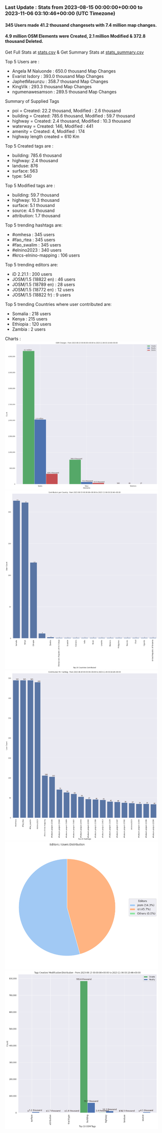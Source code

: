 ### Last Update : Stats from 2023-08-15 00:00:00+00:00 to 2023-11-06 03:10:46+00:00 (UTC Timezone)

#### 345 Users made 41.2 thousand changesets with 7.4 million map changes.
#### 4.9 million OSM Elements were Created, 2.1 million Modified & 372.8 thousand Deleted.
Get Full Stats at [stats.csv](/stats/elinino2023/Daily/stats.csv)
 & Get Summary Stats at [stats_summary.csv](/stats/elinino2023/Daily/stats_summary.csv)

Top 5 Users are : 
- Angela M Naluonde : 650.0 thousand Map Changes
- Evarist Isdory : 393.0 thousand Map Changes
- JaphetMasunzu : 358.7 thousand Map Changes
- KingVik : 293.3 thousand Map Changes
- ngumenawesamson : 289.5 thousand Map Changes

Summary of Supplied Tags
- poi = Created: 22.2 thousand, Modified : 2.6 thousand
- building = Created: 785.6 thousand, Modified : 59.7 thousand
- highway = Created: 2.4 thousand, Modified : 10.3 thousand
- waterway = Created: 146, Modified : 441
- amenity = Created: 4, Modified : 174
- highway length created = 610 Km


Top 5 Created tags are :
- building: 785.6 thousand
- highway: 2.4 thousand
- landuse: 876
- surface: 563
- type: 540


Top 5 Modified tags are :
- building: 59.7 thousand
- highway: 10.3 thousand
- surface: 5.1 thousand
- source: 4.5 thousand
- attribution: 1.7 thousand


Top 5 trending hashtags are:
- #omhesa : 345 users
- #fao_rtea : 345 users
- #fao_swalim : 345 users
- #elnino2023 : 340 users
- #krcs-elnino-mapping : 106 users


Top 5 trending editors are:
- iD 2.21.1 : 200 users
- JOSM/1.5 (18822 en) : 46 users
- JOSM/1.5 (18789 en) : 28 users
- JOSM/1.5 (18772 en) : 12 users
- JOSM/1.5 (18822 fr) : 9 users


Top 5 trending Countries where user contributed are:
- Somalia : 218 users
- Kenya : 215 users
- Ethiopia : 120 users
- Zambia : 2 users


 Charts : 
![Alt text](./stats_osm_changes.png) 
![Alt text](./stats_users_per_country.png) 
![Alt text](./stats_users_per_hashtag.png) 
![Alt text](./stats_editors_pie_chart.png) 
![Alt text](./stats_tags.png) 
